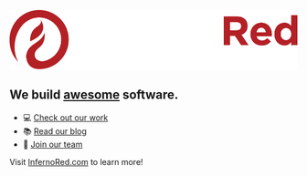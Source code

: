 [![InfernoRed Technology][logo]][inferno-red]

## We build <u>awesome</u> software.

* 💻 [Check out our work][work]
* 📚 [Read our blog][blog]
* 🤝 [Join our team][career]

Visit [InfernoRed.com][inferno-red] to learn more!

<!-- Links -->
[logo]: /images/inferno-red-logo.png
[inferno-red]: https://infernored.com
[work]: https://infernored.com/work
[blog]:https://blog.infernored.com/
[career]:https://infernored.freshteam.com/jobs